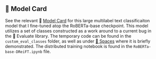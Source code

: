 ## 🤗 Model Card

See the relevant 🤗 [Model Card](https://huggingface.co/MarioBarbeque/RoBERTa-base-DReiFT) for this large multilabel text classificaiton model that I fine-tuned atop the RoBERTa-base checkpoint. This model utilizes a set of classes constructed as a work around to a current bug in the 🤗 Evaluate library. The temporary code can be found in the `custom_eval_classes` folder, as well as under [🤗 Spaces](https://huggingface.co/MarioBarbeque) where it is briefly demonstrated. The distributed training notebook is found in the `RoBERTa-base-DReiFT.ipynb` file.
